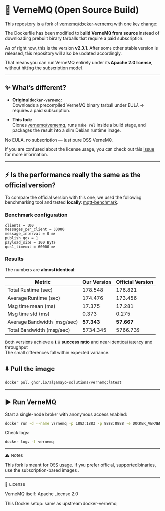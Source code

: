 # 🐋 VerneMQ (Open Source Build)

This repository is a fork of [vernemq/docker-vernemq](https://github.com/vernemq/docker-vernemq) with one key change:

The Dockerfile has been modified to **build VerneMQ from source** instead of downloading prebuilt binary tarballs that require a paid subscription.

As of right now, this is the version **v2.0.1**. After some other stable version is released, this repository will also be updated accordingly.

That means you can run VerneMQ entirely under its **Apache 2.0 license**, without hitting the subscription model.

---

## ✨ What’s different?

- **Original `docker-vernemq`:**  
  Downloads a precompiled VerneMQ binary tarball under EULA → requires a paid subscription.

- **This fork:**  
  Clones [vernemq/vernemq](https://github.com/vernemq/vernemq), runs `make rel` inside a build stage, and packages the result into a slim Debian runtime image.

No EULA, no subscription — just pure OSS VerneMQ.

If you are confused about the license usage, you can check out this [issue](https://github.com/vernemq/vernemq/issues/1487) for more information.

---

## ⚡ Is the performance really the same as the official version?

To compare the official version with this one, we used the following benchmarking tool and tested **locally**: [mqtt-benchmark](https://github.com/krylovsk/mqtt-benchmark).

### Benchmark configuration
```
clients = 100
messages_per_client = 10000
message_interval = 0 ms
publish_qos = 1
payload_size = 100 Byte
qos1_timeout = 60000 ms
```

### Results  
The numbers are **almost identical**:

| Metric                        | Our Version | Official Version |
|-------------------------------|-------------|------------------|
| Total Runtime (sec)           | 178.548     | 176.821          |
| Average Runtime (sec)         | 174.476     | 173.456          |
| Msg time mean (ms)            | 17.375      | 17.281           |
| Msg time std (ms)             | 0.373       | 0.275            |
| Average Bandwidth (msg/sec)   | **57.343**  | **57.667**       |
| Total Bandwidth (msg/sec)     | 5734.345    | 5766.739        |

Both versions achieve a **1.0 success ratio** and near-identical latency and throughput.  
The small differences fall within expected variance.

## ⬇️ Pull the image

```bash
docker pull ghcr.io/alpamayo-solutions/vernemq:latest
```

---

## ▶️ Run VerneMQ

Start a single-node broker with anonymous access enabled:

```bash
docker run -d --name vernemq -p 1883:1883 -p 8888:8888 -e DOCKER_VERNEMQ_ALLOW_ANONYMOUS=on ghcr.io/alpamayo-solutions/vernemq:latest
```

Check logs:

```bash
docker logs -f vernemq
```

---

⚠️ Notes

This fork is meant for OSS usage. If you prefer official, supported binaries, use the subscription-based images
.

---

📜 License

VerneMQ itself: Apache License 2.0

This Docker setup: same as upstream docker-vernemq
